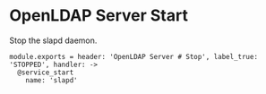 
# OpenLDAP Server Start

Stop the slapd daemon.

    module.exports = header: 'OpenLDAP Server # Stop', label_true: 'STOPPED', handler: ->
      @service_start
        name: 'slapd'

